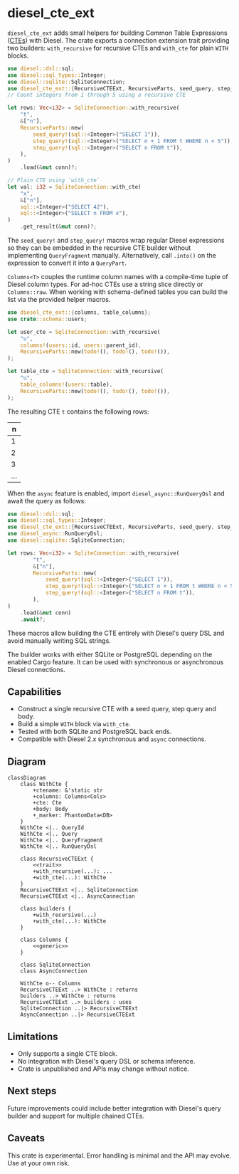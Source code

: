 # diesel_cte_ext

`diesel_cte_ext` adds small helpers for building Common Table Expressions
([CTEs](https://www.postgresql.org/docs/current/queries-with.html#QUERIES-WITH-RECURSIVE))
with Diesel. The crate exports a connection extension trait providing two
builders: `with_recursive` for recursive CTEs and `with_cte` for plain `WITH`
blocks.

```rust
use diesel::dsl::sql;
use diesel::sql_types::Integer;
use diesel::sqlite::SqliteConnection;
use diesel_cte_ext::{RecursiveCTEExt, RecursiveParts, seed_query, step_query};
// Count integers from 1 through 5 using a recursive CTE

let rows: Vec<i32> = SqliteConnection::with_recursive(
    "t",
    &["n"],
    RecursiveParts::new(
        seed_query!(sql::<Integer>("SELECT 1")),
        step_query!(sql::<Integer>("SELECT n + 1 FROM t WHERE n < 5")),
        step_query!(sql::<Integer>("SELECT n FROM t")),
    ),
)
    .load(&mut conn)?;

// Plain CTE using `with_cte`
let val: i32 = SqliteConnection::with_cte(
    "x",
    &["n"],
    sql::<Integer>("SELECT 42"),
    sql::<Integer>("SELECT n FROM x"),
)
    .get_result(&mut conn)?;
```

The `seed_query!` and `step_query!` macros wrap regular Diesel expressions so
they can be embedded in the recursive CTE builder without implementing
`QueryFragment` manually. Alternatively, call `.into()` on the expression to
convert it into a `QueryPart`.

`Columns<T>` couples the runtime column names with a compile-time tuple of
Diesel column types. For ad-hoc CTEs use a string slice directly or
`Columns::raw`. When working with schema-defined tables you can build the list
via the provided helper macros.

```rust
use diesel_cte_ext::{columns, table_columns};
use crate::schema::users;

let user_cte = SqliteConnection::with_recursive(
    "u",
    columns!(users::id, users::parent_id),
    RecursiveParts::new(todo!(), todo!(), todo!()),
);

let table_cte = SqliteConnection::with_recursive(
    "u",
    table_columns!(users::table),
    RecursiveParts::new(todo!(), todo!(), todo!()),
);
```

The resulting CTE `t` contains the following rows:

| n   |
| --- |
| 1   |
| 2   |
| 3   |
| …   |

When the `async` feature is enabled, import `diesel_async::RunQueryDsl` and
await the query as follows:

```rust
use diesel::dsl::sql;
use diesel::sql_types::Integer;
use diesel_cte_ext::{RecursiveCTEExt, RecursiveParts, seed_query, step_query};
use diesel_async::RunQueryDsl;
use diesel::sqlite::SqliteConnection;

let rows: Vec<i32> = SqliteConnection::with_recursive(
        "t",
        &["n"],
        RecursiveParts::new(
            seed_query!(sql::<Integer>("SELECT 1")),
            step_query!(sql::<Integer>("SELECT n + 1 FROM t WHERE n < 5")),
            step_query!(sql::<Integer>("SELECT n FROM t")),
        ),
)
    .load(&mut conn)
    .await?;
```

These macros allow building the CTE entirely with Diesel's query DSL and avoid
manually writing SQL strings.

The builder works with either SQLite or PostgreSQL depending on the enabled
Cargo feature. It can be used with synchronous or asynchronous Diesel
connections.

## Capabilities

- Construct a single recursive CTE with a seed query, step query and body.
- Build a simple `WITH` block via `with_cte`.
- Tested with both SQLite and PostgreSQL back ends.
- Compatible with Diesel 2.x synchronous and `async` connections.

## Diagram

```mermaid
classDiagram
    class WithCte {
        +ctename: &'static str
        +columns: Columns<Cols>
        +cte: Cte
        +body: Body
        +_marker: PhantomData<DB>
    }
    WithCte <|.. QueryId
    WithCte <|.. Query
    WithCte <|.. QueryFragment
    WithCte <|.. RunQueryDsl

    class RecursiveCTEExt {
        <<trait>>
        +with_recursive(...): ...
        +with_cte(...): WithCte
    }
    RecursiveCTEExt <|.. SqliteConnection
    RecursiveCTEExt <|.. AsyncConnection

    class builders {
        +with_recursive(...)
        +with_cte(...): WithCte
    }

    class Columns {
        <<generic>>
    }

    class SqliteConnection
    class AsyncConnection

    WithCte o-- Columns
    RecursiveCTEExt ..> WithCte : returns
    builders ..> WithCte : returns
    RecursiveCTEExt ..> builders : uses
    SqliteConnection ..|> RecursiveCTEExt
    AsyncConnection ..|> RecursiveCTEExt
```

## Limitations

- Only supports a single CTE block.
- No integration with Diesel's query DSL or schema inference.
- Crate is unpublished and APIs may change without notice.

## Next steps

Future improvements could include better integration with Diesel's query builder
and support for multiple chained CTEs.

## Caveats

This crate is experimental. Error handling is minimal and the API may evolve.
Use at your own risk.
